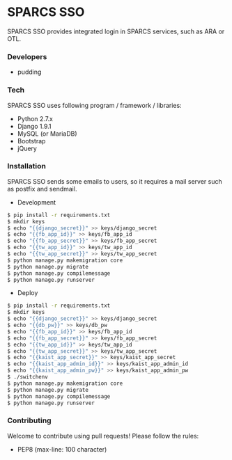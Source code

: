# SPARCS SSO

SPARCS SSO provides integrated login in SPARCS services, such as ARA or OTL.

### Developers
* pudding

### Tech

SPARCS SSO uses following program / framework / libraries:
* Python 2.7.x
* Django 1.9.1
* MySQL (or MariaDB)
* Bootstrap
* jQuery


### Installation

SPARCS SSO sends some emails to users, so it requires a mail server such as postfix and sendmail.

* Development
```sh
$ pip install -r requirements.txt
$ mkdir keys
$ echo "{{django_secret}}" >> keys/django_secret
$ echo "{{fb_app_id}}" >> keys/fb_app_id
$ echo "{{fb_app_secret}}" >> keys/fb_app_secret
$ echo "{{tw_app_id}}" >> keys/tw_app_id
$ echo "{{tw_app_secret}}" >> keys/tw_app_secret
$ python manage.py makemigration core
$ python manage.py migrate
$ python manage.py compilemessage
$ python manage.py runserver
```

* Deploy
```sh
$ pip install -r requirements.txt
$ mkdir keys
$ echo "{{django_secret}}" >> keys/django_secret
$ echo "{{db_pw}}" >> keys/db_pw
$ echo "{{fb_app_id}}" >> keys/fb_app_id
$ echo "{{fb_app_secret}}" >> keys/fb_app_secret
$ echo "{{tw_app_id}}" >> keys/tw_app_id
$ echo "{{tw_app_secret}}" >> keys/tw_app_secret
$ echo "{{kaist_app_secret}}" >> keys/kaist_app_secret
$ echo "{{kaist_app_admin_id}}" >> keys/kaist_app_admin_id
$ echo "{{kaist_app_admin_pw}}" >> keys/kaist_app_admin_pw
$ ./switchenv
$ python manage.py makemigration core
$ python manage.py migrate
$ python manage.py compilemessage
$ python manage.py runserver
```

### Contributing

Welcome to contribute using pull requests! Please follow the rules:
* PEP8 (max-line: 100 character)
